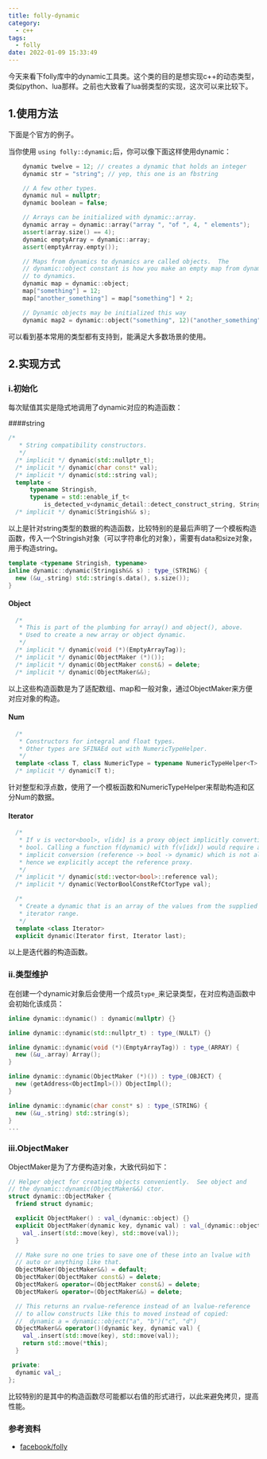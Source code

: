 ```yaml
---
title: folly-dynamic
category:
  - c++
tags:
  - folly
date: 2022-01-09 15:33:49
---
```


今天来看下folly库中的dynamic工具类。这个类的目的是想实现c++的动态类型，类似python、lua那样。之前也大致看了lua弱类型的实现，这次可以来比较下。
<!-- more -->

## 1.使用方法

下面是个官方的例子。

当你使用 `using folly::dynamic;`后，你可以像下面这样使用dynamic：

```cpp
    dynamic twelve = 12; // creates a dynamic that holds an integer
    dynamic str = "string"; // yep, this one is an fbstring

    // A few other types.
    dynamic nul = nullptr;
    dynamic boolean = false;

    // Arrays can be initialized with dynamic::array.
    dynamic array = dynamic::array("array ", "of ", 4, " elements");
    assert(array.size() == 4);
    dynamic emptyArray = dynamic::array;
    assert(emptyArray.empty());

    // Maps from dynamics to dynamics are called objects.  The
    // dynamic::object constant is how you make an empty map from dynamics
    // to dynamics.
    dynamic map = dynamic::object;
    map["something"] = 12;
    map["another_something"] = map["something"] * 2;

    // Dynamic objects may be initialized this way
    dynamic map2 = dynamic::object("something", 12)("another_something", 24);
```

可以看到基本常用的类型都有支持到，能满足大多数场景的使用。

## 2.实现方式

### i.初始化

每次赋值其实是隐式地调用了dynamic对应的构造函数：

####string

```cpp
/*
   * String compatibility constructors.
   */
  /* implicit */ dynamic(std::nullptr_t);
  /* implicit */ dynamic(char const* val);
  /* implicit */ dynamic(std::string val);
  template <
      typename Stringish,
      typename = std::enable_if_t<
          is_detected_v<dynamic_detail::detect_construct_string, Stringish>>>
  /* implicit */ dynamic(Stringish&& s);
```

以上是针对string类型的数据的构造函数，比较特别的是最后声明了一个模板构造函数，传入一个Stringish对象（可以字符串化的对象），需要有data和size对象，用于构造string。

```cpp
template <typename Stringish, typename>
inline dynamic::dynamic(Stringish&& s) : type_(STRING) {
  new (&u_.string) std::string(s.data(), s.size());
}
```

#### Object

```cpp
  /*
   * This is part of the plumbing for array() and object(), above.
   * Used to create a new array or object dynamic.
   */
  /* implicit */ dynamic(void (*)(EmptyArrayTag));
  /* implicit */ dynamic(ObjectMaker (*)());
  /* implicit */ dynamic(ObjectMaker const&) = delete;
  /* implicit */ dynamic(ObjectMaker&&);
```
以上这些构造函数是为了适配数组、map和一般对象，通过ObjectMaker来方便对应对象的构造。

#### Num

```cpp
  /*
   * Constructors for integral and float types.
   * Other types are SFINAEd out with NumericTypeHelper.
   */
  template <class T, class NumericType = typename NumericTypeHelper<T>::type>
  /* implicit */ dynamic(T t);
```
针对整型和浮点数，使用了一个模板函数和NumericTypeHelper来帮助构造和区分Num的数据。

#### Iterator

```cpp
  /*
   * If v is vector<bool>, v[idx] is a proxy object implicitly convertible to
   * bool. Calling a function f(dynamic) with f(v[idx]) would require a double
   * implicit conversion (reference -> bool -> dynamic) which is not allowed,
   * hence we explicitly accept the reference proxy.
   */
  /* implicit */ dynamic(std::vector<bool>::reference val);
  /* implicit */ dynamic(VectorBoolConstRefCtorType val);

  /*
   * Create a dynamic that is an array of the values from the supplied
   * iterator range.
   */
  template <class Iterator>
  explicit dynamic(Iterator first, Iterator last);
```

以上是迭代器的构造函数。

### ii.类型维护

在创建一个dynamic对象后会使用一个成员`type_`来记录类型，在对应构造函数中会初始化该成员：

```cpp
inline dynamic::dynamic() : dynamic(nullptr) {}

inline dynamic::dynamic(std::nullptr_t) : type_(NULLT) {}

inline dynamic::dynamic(void (*)(EmptyArrayTag)) : type_(ARRAY) {
  new (&u_.array) Array();
}

inline dynamic::dynamic(ObjectMaker (*)()) : type_(OBJECT) {
  new (getAddress<ObjectImpl>()) ObjectImpl();
}

inline dynamic::dynamic(char const* s) : type_(STRING) {
  new (&u_.string) std::string(s);
}
...
```

### iii.ObjectMaker

ObjectMaker是为了方便构造对象，大致代码如下：

```cpp
// Helper object for creating objects conveniently.  See object and
// the dynamic::dynamic(ObjectMaker&&) ctor.
struct dynamic::ObjectMaker {
  friend struct dynamic;

  explicit ObjectMaker() : val_(dynamic::object) {}
  explicit ObjectMaker(dynamic key, dynamic val) : val_(dynamic::object) {
    val_.insert(std::move(key), std::move(val));
  }

  // Make sure no one tries to save one of these into an lvalue with
  // auto or anything like that.
  ObjectMaker(ObjectMaker&&) = default;
  ObjectMaker(ObjectMaker const&) = delete;
  ObjectMaker& operator=(ObjectMaker const&) = delete;
  ObjectMaker& operator=(ObjectMaker&&) = delete;

  // This returns an rvalue-reference instead of an lvalue-reference
  // to allow constructs like this to moved instead of copied:
  //  dynamic a = dynamic::object("a", "b")("c", "d")
  ObjectMaker&& operator()(dynamic key, dynamic val) {
    val_.insert(std::move(key), std::move(val));
    return std::move(*this);
  }

 private:
  dynamic val_;
};
```

比较特别的是其中的构造函数尽可能都以右值的形式进行，以此来避免拷贝，提高性能。

### 参考资料

* [facebook/folly](https://github.com/facebook/folly)
